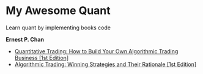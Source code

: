# My Awesome Quant
Learn quant by implementing books code

**Ernest P. Chan**
* [Quantitative Trading: How to Build Your Own Algorithmic Trading Business [1st Edition]](https://www.amazon.com/Quantitative-Trading-Build-Algorithmic-Business/dp/0470284889)
* [Algorithmic Trading: Winning Strategies and Their Rationale [1st Edition]](https://www.amazon.com/Algorithmic-Trading-Winning-Strategies-Rationale/dp/1118460146)
